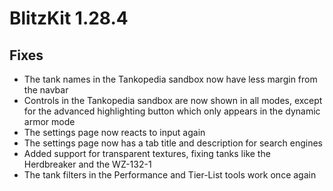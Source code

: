 # BlitzKit 1.28.4

## Fixes

- The tank names in the Tankopedia sandbox now have less margin from the navbar
- Controls in the Tankopedia sandbox are now shown in all modes, except for the advanced highlighting button which only appears in the dynamic armor mode
- The settings page now reacts to input again
- The settings page now has a tab title and description for search engines
- Added support for transparent textures, fixing tanks like the Herdbreaker and the WZ-132-1
- The tank filters in the Performance and Tier-List tools work once again
